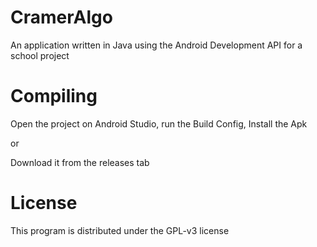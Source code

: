 # CramerAlgo

An application written in Java using the Android Development API for a school project

# Compiling

Open the project on Android Studio, run the Build Config, Install the Apk

or

Download it from the releases tab

# License

This program is distributed under the GPL-v3 license